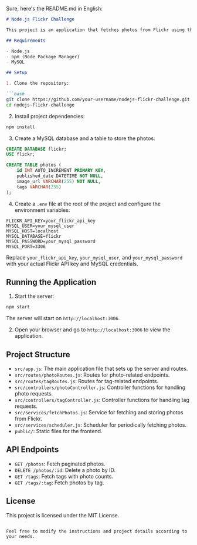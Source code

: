 Sure, here's the README.md in English:

```markdown
# Node.js Flickr Challenge

This project is an application that fetches photos from Flickr using the Flickr API and stores them in a MySQL database. The application allows viewing, filtering by tags, and deleting photos through a web interface.

## Requirements

- Node.js
- npm (Node Package Manager)
- MySQL

## Setup

1. Clone the repository:

```bash
git clone https://github.com/your-username/nodejs-flickr-challenge.git
cd nodejs-flickr-challenge
```

2. Install project dependencies:

```bash
npm install
```

3. Create a MySQL database and a table to store the photos:

```sql
CREATE DATABASE flickr;
USE flickr;

CREATE TABLE photos (
    id INT AUTO_INCREMENT PRIMARY KEY,
    published_date DATETIME NOT NULL,
    image_url VARCHAR(255) NOT NULL,
    tags VARCHAR(255)
);
```

4. Create a `.env` file at the root of the project and configure the environment variables:

```
FLICKR_API_KEY=your_flickr_api_key
MYSQL_USER=your_mysql_user
MYSQL_HOST=localhost
MYSQL_DATABASE=flickr
MYSQL_PASSWORD=your_mysql_password
MYSQL_PORT=3306
```

Replace `your_flickr_api_key`, `your_mysql_user`, and `your_mysql_password` with your actual Flickr API key and MySQL credentials.

## Running the Application

1. Start the server:

```bash
npm start
```

The server will start on `http://localhost:3006`.

2. Open your browser and go to `http://localhost:3006` to view the application.

## Project Structure

- `src/app.js`: The main application file that sets up the server and routes.
- `src/routes/photoRoutes.js`: Routes for photo-related endpoints.
- `src/routes/tagRoutes.js`: Routes for tag-related endpoints.
- `src/controllers/photoController.js`: Controller functions for handling photo requests.
- `src/controllers/tagController.js`: Controller functions for handling tag requests.
- `src/services/fetchPhotos.js`: Service for fetching and storing photos from Flickr.
- `src/services/scheduler.js`: Scheduler for periodically fetching photos.
- `public/`: Static files for the frontend.

## API Endpoints

- `GET /photos`: Fetch paginated photos.
- `DELETE /photos/:id`: Delete a photo by ID.
- `GET /tags`: Fetch tags with photo counts.
- `GET /tags/:tag`: Fetch photos by tag.

## License

This project is licensed under the MIT License.
```

Feel free to modify the instructions and project details according to your needs.

